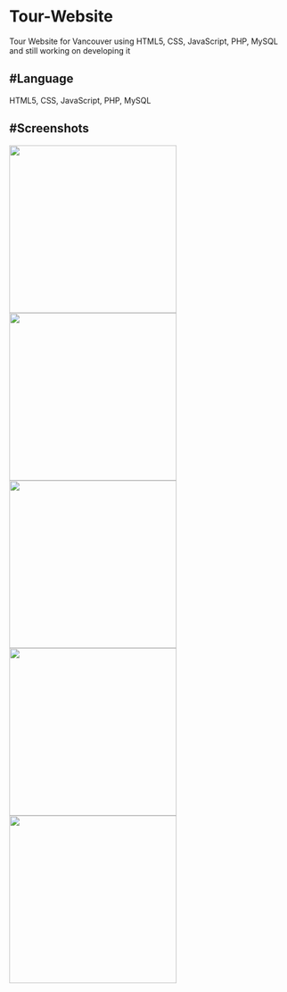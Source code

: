 # Tour-Website
Tour Website for Vancouver using HTML5, CSS, JavaScript, PHP, MySQL and still working on developing it


#Language
---------------
HTML5, CSS, JavaScript, PHP, MySQL

#Screenshots
---------------

<div>
<img width = "300" src="https://user-images.githubusercontent.com/56218979/72198527-a78f4a80-33e3-11ea-897f-623f70c868f2.png">
<img width = "300" src="https://user-images.githubusercontent.com/56218979/72198528-a78f4a80-33e3-11ea-9de8-e2845f0605e8.png">
<img width = "300" src="https://user-images.githubusercontent.com/56218979/72198529-a78f4a80-33e3-11ea-8679-38fddacc88cd.png">
<img width = "300" src="https://user-images.githubusercontent.com/56218979/72198530-a827e100-33e3-11ea-931e-10177892706d.png">
<img width = "300" src="https://user-images.githubusercontent.com/56218979/72198531-a827e100-33e3-11ea-83c1-4ce35ccd2c28.png">

</div>
